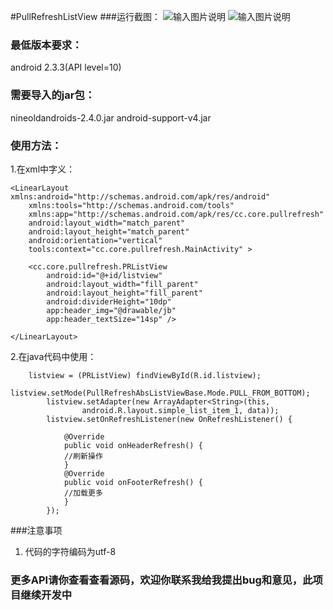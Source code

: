 #PullRefreshListView
###运行截图：
![输入图片说明](http://git.oschina.net/uploads/images/2015/0624/124319_5f69e388_134008.png "下拉刷新")
![输入图片说明](http://git.oschina.net/uploads/images/2015/0624/124340_ca3e2075_134008.png "上拉加载更多")
### 最低版本要求：
android 2.3.3(API level=10)
### 需要导入的jar包：
nineoldandroids-2.4.0.jar
android-support-v4.jar
### 使用方法：
1.在xml中字义：

```
<LinearLayout xmlns:android="http://schemas.android.com/apk/res/android"
    xmlns:tools="http://schemas.android.com/tools"
    xmlns:app="http://schemas.android.com/apk/res/cc.core.pullrefresh"
    android:layout_width="match_parent"
    android:layout_height="match_parent"
    android:orientation="vertical"
    tools:context="cc.core.pullrefresh.MainActivity" >

    <cc.core.pullrefresh.PRListView
        android:id="@+id/listview"
        android:layout_width="fill_parent"
        android:layout_height="fill_parent"
        android:dividerHeight="10dp"
        app:header_img="@drawable/jb"
        app:header_textSize="14sp" />

</LinearLayout>
```

2.在java代码中使用：

```
    listview = (PRListView) findViewById(R.id.listview);
        listview.setMode(PullRefreshAbsListViewBase.Mode.PULL_FROM_BOTTOM);
        listview.setAdapter(new ArrayAdapter<String>(this,
                android.R.layout.simple_list_item_1, data));
        listview.setOnRefreshListener(new OnRefreshListener() {

            @Override
            public void onHeaderRefresh() {
            //刷新操作
            }
            @Override
            public void onFooterRefresh() {
            //加载更多
            }
        });
```
###注意事项
1. 代码的字符编码为utf-8

### 更多API请你查看查看源码，欢迎你联系我给我提出bug和意见，此项目继续开发中


